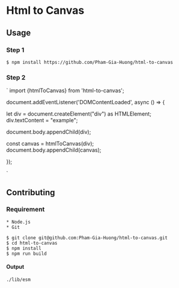 # Html to Canvas

## Usage
### Step 1
`
$ npm install https://github.com/Pham-Gia-Huong/html-to-canvas
`
### Step 2 
`
import {htmlToCanvas} from 'html-to-canvas';

document.addEventListener('DOMContentLoaded', async () => {

  let div = document.createElement("div") as HTMLElement;</br>
  div.textContent = "example";

  document.body.appendChild(div);

  const canvas = htmlToCanvas(div);</br>
  document.body.appendChild(canvas);
  
});

`

## Contributing

### Requirement
```
* Node.js
* Git
```

```
$ git clone git@github.com:Pham-Gia-Huong/html-to-canvas.git
$ cd html-to-canvas
$ npm install
$ npm run build
```

#### Output
```
./lib/esm
```
